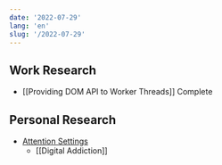 ```yaml
---
date: '2022-07-29'
lang: 'en'
slug: '/2022-07-29'
---
```


## Work Research

- [[Providing DOM API to Worker Threads]] Complete

## Personal Research

- [Attention Settings](https://attentionsettings.com/)
  - [[Digital Addiction]]

